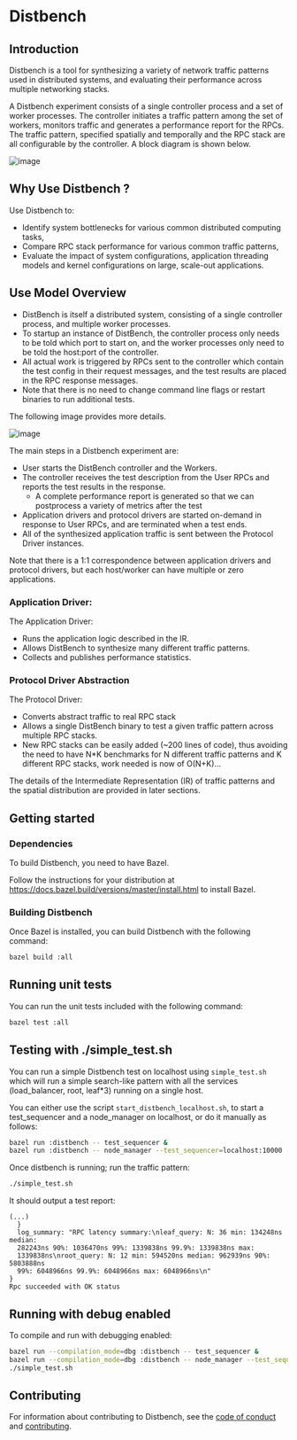 # Distbench

## Introduction

Distbench is a tool for synthesizing a variety of network traffic patterns used
in distributed systems, and evaluating their performance across multiple
networking stacks.

A Distbench experiment consists of a single controller process and a set of
worker processes. The controller initiates a traffic pattern among the set of
workers, monitors traffic and generates a performance report for the RPCs. The
traffic pattern, specified spatially and temporally and the RPC stack are all
configurable by the controller. A block diagram is shown below.

![image](https://user-images.githubusercontent.com/22774907/122141907-2cfe0200-ce03-11eb-8c43-ce679d9639ac.png)

## Why Use Distbench ?

Use Distbench to:

- Identify system bottlenecks for various common distributed computing tasks,
- Compare RPC stack performance for various common traffic patterns,
- Evaluate the impact of system configurations, application threading models and
  kernel configurations on large, scale-out applications.

## Use Model Overview

- DistBench is itself a distributed system, consisting of a single controller
  process, and multiple worker processes.
- To startup an instance of DistBench, the controller process only needs to be
  told which port to start on, and the worker processes only need to be told the
  host:port of the controller.
- All actual work is triggered by RPCs sent to the controller which contain the
  test config in their request messages, and the test results are placed in the
  RPC response messages.
- Note that there is no need to change command line flags or restart binaries to
  run additional tests.

The following image provides more details.

![image](https://user-images.githubusercontent.com/22774907/122157754-42355980-ce20-11eb-8f1d-e4173d4ed4bc.png)

The main steps in a Distbench experiment are:

- User starts the DistBench controller and the Workers.
- The controller receives the test description from the User RPCs and reports
  the test results in the response.
  - A complete performance report is generated so that we can postprocess a
    variety of metrics after the test
- Application drivers and protocol drivers are started on-demand in response to
  User RPCs, and are terminated when a test ends.
- All of the synthesized application traffic is sent between the Protocol Driver
  instances.

Note that there is a 1:1 correspondence between application drivers and protocol
drivers, but each host/worker can have multiple or zero applications.

### Application Driver:

The Application Driver:
- Runs the application logic described in the IR.
- Allows DistBench to synthesize many different traffic patterns.
- Collects and publishes performance statistics.

### Protocol Driver Abstraction

The Protocol Driver:
- Converts abstract traffic to real RPC stack
- Allows a single DistBench binary to test a given traffic pattern across
  multiple RPC stacks.
- New RPC stacks can be easily added (~200 lines of code), thus avoiding the
  need to have N\*K benchmarks for N different traffic patterns and K different
  RPC stacks, work needed is now of O(N+K)...

The details of the Intermediate Representation (IR) of traffic patterns and the
spatial distribution are provided in later sections.

## Getting started

### Dependencies

To build Distbench, you need to have Bazel.

Follow the instructions for your distribution at
<https://docs.bazel.build/versions/master/install.html> to install Bazel.

### Building Distbench

Once Bazel is installed, you can build Distbench with the following command:
```bash
bazel build :all
```

## Running unit tests

You can run the unit tests included with the following command:

```bash
bazel test :all
```

## Testing with ./simple\_test.sh

You can run a simple Distbench test on localhost using `simple_test.sh` which
will run a simple search-like pattern with all the services (load\_balancer,
root, leaf\*3) running on a single host.

You can either use the script `start_distbench_localhost.sh`,
to start a test\_sequencer and a node\_manager on localhost, or do it
manually as follows:
```bash
bazel run :distbench -- test_sequencer &
bazel run :distbench -- node_manager --test_sequencer=localhost:10000 --port=9999 &
```

Once distbench is running; run the traffic pattern:
```bash
./simple_test.sh
```

It should output a test report:
```
(...)
  }
  log_summary: "RPC latency summary:\nleaf_query: N: 36 min: 134248ns median:
  282243ns 90%: 1036470ns 99%: 1339838ns 99.9%: 1339838ns max:
  1339838ns\nroot_query: N: 12 min: 594520ns median: 962939ns 90%: 5803888ns
  99%: 6048966ns 99.9%: 6048966ns max: 6048966ns\n"
}
Rpc succeeded with OK status
```

## Running with debug enabled

To compile and run with debugging enabled:

```bash
bazel run --compilation_mode=dbg :distbench -- test_sequencer &
bazel run --compilation_mode=dbg :distbench -- node_manager --test_sequencer=localhost:10000 --port=9999 &
./simple_test.sh
```

## Contributing

For information about contributing to Distbench, see the
[code of conduct](docs/code-of-conduct.md) and [contributing](docs/contributing.md).
